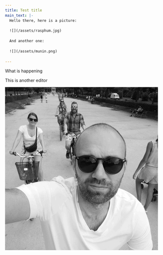 ```yaml
---
title: Test title
main_text: |-
  Hello there, here is a picture:

  ![](/assets/rasphum.jpg)

  And another one:

  ![](/assets/munin.png)

---
```

What is happening

This is another editor 

![](/assets/selfie_bike_bw.jpg)